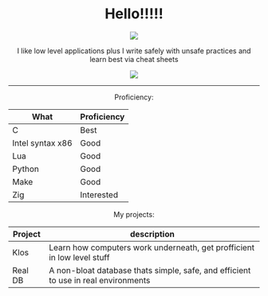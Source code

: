 <!-- im looking at this later on, and asking why I made it in html? I think I was trying to center align everything but markdown doesnt like that-->

<!-- okay now I just found out that why its in html is because its completely broken for some reason, wont let me use markdown except for the tables -->

<div style="text-align: center;">
  
  <h1 style="align:center"> Hello!!!!! </h1>
  <img src="https://github-stats-alpha.vercel.app/api?username=wellsilver&cc=22272e&tc=37BCF6&ic=fff&bc=0000">
  <!-- <img src="https://github-readme-streak-stats.herokuapp.com?user=wellsilver&theme=dark&date_format=M%20j%5B%2C%20Y%5D"> this is broken, it counts a day into the future?-->
  <p>I like low level applications plus I write safely with unsafe practices and learn best via cheat sheets</p>
  <img src="(https://github.com/wellsilver/wellsilver/assets/67511181/41b4b0f2-45f4-44b1-bf95-a5f7749a68d5">
  <hr />
  <p> Proficiency: </p>
  
  | What | Proficiency |
  | -------- | ----------- |
  | C | Best |
  | Intel syntax x86 | Good |
  | Lua | Good |
  | Python | Good |
  | Make | Good |
  | Zig | Interested |
  
  <p> My projects: </p>
  
  | Project | description |
  | ------- | ----------- |
  | Klos | Learn how computers work underneath, get profficient in low level stuff |
  | Real DB | A non-bloat database thats simple, safe, and efficient to use in real environments |
  <!--
  <p> My contributions: </p>
  
  | Project | What I added |
  | ------- | ------------ |
  | [Supabase-py#309]([https://github.com/supabase-community/supabase-py](https://github.com/supabase-community/supabase-py/pull/309)) | readme.md fixes |
  -->
</div>
